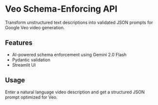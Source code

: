 # Veo Schema-Enforcing API

Transform unstructured text descriptions into validated JSON prompts for Google Veo video generation.

## Features
- AI-powered schema enforcement using Gemini 2.0 Flash
- Pydantic validation
- Streamlit UI

## Usage
Enter a natural language video description and get a structured JSON prompt optimized for Veo.
